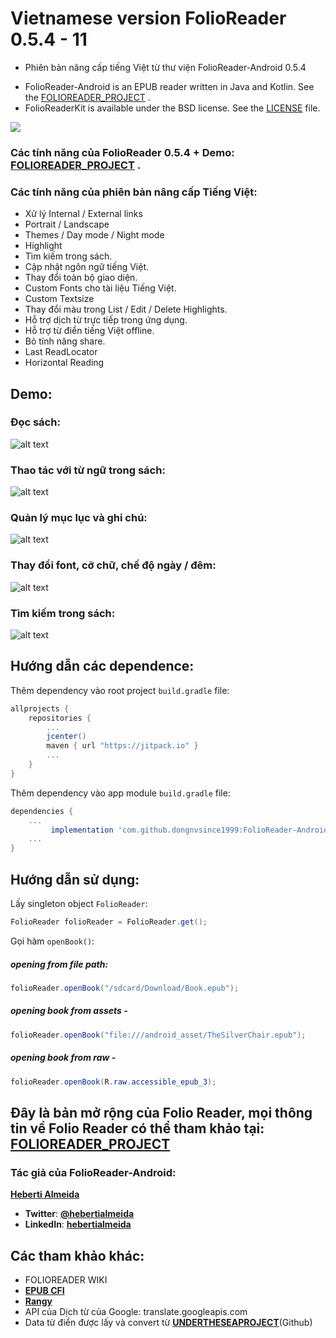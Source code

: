 # Vietnamese version FolioReader 0.5.4 - 11
- Phiên bản nâng cấp tiếng Việt từ thư viện FolioReader-Android 0.5.4
+ FolioReader-Android is an EPUB reader written in Java and Kotlin. See the [FOLIOREADER_PROJECT](https://github.com/FolioReader/FolioReader-Android) .
+ FolioReaderKit is available under the BSD license. See the [LICENSE](https://github.com/FolioReader/FolioReader-Android/blob/master/License.md) file.

[![](https://jitpack.io/v/dongnvsince1999/FolioReader-Android.svg)](https://jitpack.io/#Boga28/FolioReader-Android)

### Các tính năng của FolioReader 0.5.4 + Demo: [FOLIOREADER_PROJECT](https://github.com/FolioReader/FolioReader-Android) .

### Các tính năng của phiên bản nâng cấp Tiếng Việt:
- Xử lý Internal / External links
- Portrait / Landscape
- Themes / Day mode / Night mode
- Highlight
- Tìm kiếm trong sách.
- Cập nhật ngôn ngữ tiếng Việt.
- Thay đổi toàn bộ giao diện.
- Custom Fonts cho tài liệu Tiếng Việt.
- Custom Textsize
- Thay đổi màu trong List / Edit / Delete Highlights.
- Hỗ trợ dịch từ trực tiếp trong ứng dụng.
- Hỗ trợ từ điển tiếng Việt offline.
- Bỏ tính năng share.
- Last ReadLocator
- Horizontal Reading

## Demo:

### Đọc sách:

![alt text](https://raw.githubusercontent.com/dongnvsince1999/FolioReader-Android/master/folioreader/readbook.png)

### Thao tác với từ ngữ trong sách:

![alt text](https://raw.githubusercontent.com/dongnvsince1999/FolioReader-Android/master/folioreader/show.png)

### Quản lý mục lục và ghi chú:

![alt text](https://raw.githubusercontent.com/dongnvsince1999/FolioReader-Android/master/folioreader/contenthighlight.png)

### Thay đổi font, cỡ chữ, chế độ ngày / đêm:

![alt text](https://raw.githubusercontent.com/dongnvsince1999/FolioReader-Android/master/folioreader/nightmode.png)

### Tìm kiếm trong sách:

![alt text](https://raw.githubusercontent.com/dongnvsince1999/FolioReader-Android/master/folioreader/search.png)

## Hướng dẫn các dependence:

Thêm dependency vào root project `build.gradle` file:

```groovy
allprojects {
    repositories {
        ...
        jcenter()
        maven { url "https://jitpack.io" }
        ...
    }
}
```

Thêm dependency vào app module `build.gradle` file:

```groovy
dependencies {
    ...
	     implementation 'com.github.dongnvsince1999:FolioReader-Android:0.5.4-10'
    ...
}
```


## Hướng dẫn sử dụng:

Lấy singleton object `FolioReader`:

```java
FolioReader folioReader = FolioReader.get();
```

Gọi hàm `openBook()`:

##### opening from file path:

```java
folioReader.openBook("/sdcard/Download/Book.epub");
```
##### opening book from assets -

```java
folioReader.openBook("file:///android_asset/TheSilverChair.epub");
```
##### opening book from raw -

```java
folioReader.openBook(R.raw.accessible_epub_3);
```

## Đây là bản mở rộng của Folio Reader, mọi thông tin về Folio Reader có thể tham khảo tại: [FOLIOREADER_PROJECT](https://github.com/FolioReader/FolioReader-Android)

### Tác giả của FolioReader-Android:
[**Heberti Almeida**](https://github.com/hebertialmeida)

- **Twitter**: [**@hebertialmeida**](https://twitter.com/hebertialmeida)
- **LinkedIn**: [**hebertialmeida**](http://linkedin.com/in/hebertialmeida)

## Các tham khảo khác:
 - FOLIOREADER WIKI
 - [**EPUB CFI**](http://idpf.org/epub/linking/cfi/epub-cfi.html)
 - [**Rangy**](https://github.com/timdown/rangy)
 - API của Dịch từ của Google: translate.googleapis.com
 - Data từ điển được lấy và convert từ [**UNDERTHESEAPROJECT**](https://github.com/undertheseanlp/underthesea)(Github)
